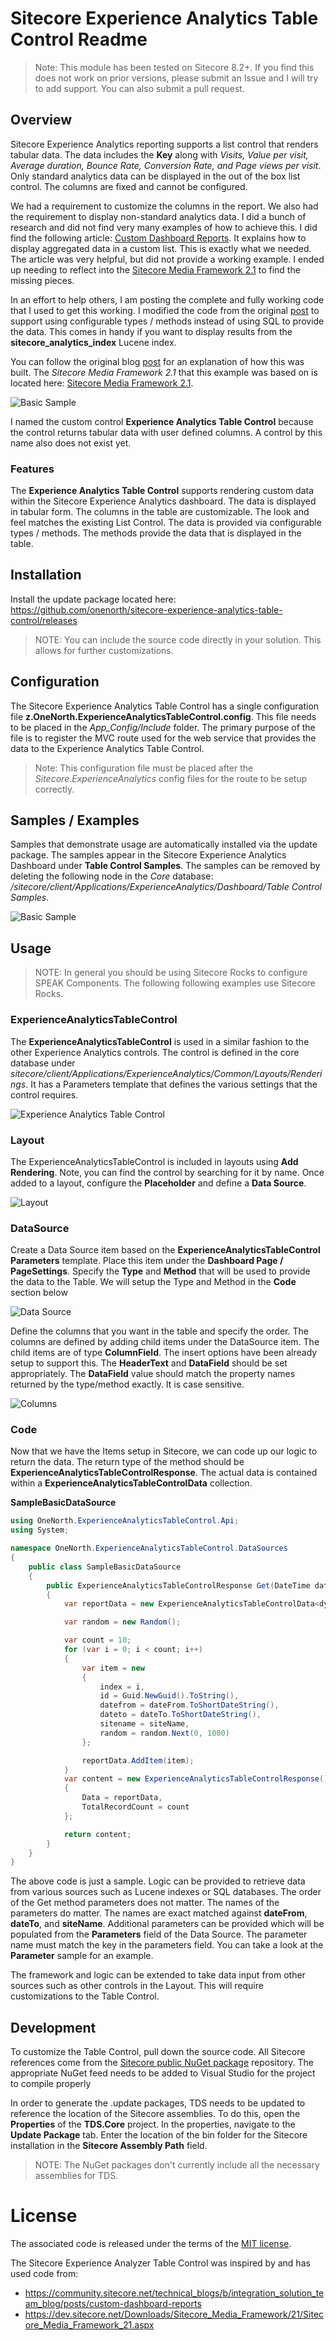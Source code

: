 # Sitecore Experience Analytics Table Control Readme

> Note: This module has been tested on Sitecore 8.2+. If you find this does not work on prior versions, please submit an Issue and I will try to add support.  You can also submit a pull request.

## Overview

Sitecore Experience Analytics reporting supports a list control that renders tabular data.  The data includes the **Key** along with *Visits, Value per visit, Average duration, Bounce Rate, Conversion Rate, and Page views per visit*.  Only standard analytics data can be displayed in the out of the box list control.  The columns are fixed and cannot be configured.

We had a requirement to customize the columns in the report.  We also had the requirement to display non-standard analytics data.  I did a bunch of research and did not find very many examples of how to achieve this.  I did find the following article: [Custom Dashboard Reports](https://community.sitecore.net/technical_blogs/b/integration_solution_team_blog/posts/custom-dashboard-reports).  It explains how to display aggregated data in a custom list. This is exactly what we needed.  The article was very helpful, but did not provide a working example.  I ended up needing to reflect into the [Sitecore Media Framework 2.1](https://dev.sitecore.net/Downloads/Sitecore_Media_Framework/21/Sitecore_Media_Framework_21.aspx) to find the missing pieces.

In an effort to help others, I am posting the complete and fully working code that I used to get this working.  I modified the code from the original [post](https://community.sitecore.net/technical_blogs/b/integration_solution_team_blog/posts/custom-dashboard-reports) to support using configurable types / methods instead of using SQL to provide the data.  This comes in handy if you want to display results from the **sitecore_analytics_index** Lucene index.

You can follow the original blog [post](https://community.sitecore.net/technical_blogs/b/integration_solution_team_blog/posts/custom-dashboard-reports) for an explanation of how this was built.  The *Sitecore Media Framework 2.1* that this example was based on is located here: [Sitecore Media Framework 2.1](https://dev.sitecore.net/Downloads/Sitecore_Media_Framework/21/Sitecore_Media_Framework_21.aspx).

![Basic Sample](https://raw.github.com/onenorth/sitecore-experience-analytics-table-control/master/img/basic-sample.png)

I named the custom control **Experience Analytics Table Control** because the control returns tabular data with user defined columns. A control by this name also does not exist yet.

### Features

The **Experience Analytics Table Control** supports rendering custom data within the Sitecore Experience Analytics dashboard.  The data is displayed in tabular form.  The columns in the table are customizable.  The look and feel matches the existing List Control.  The data is provided via configurable types / methods.  The methods provide the data that is displayed in the table.

## Installation

Install the update package located here: https://github.com/onenorth/sitecore-experience-analytics-table-control/releases

> NOTE: You can include the source code directly in your solution.  This allows for further customizations.

## Configuration

The Sitecore Experience Analytics Table Control has a single configuration file **z.OneNorth.ExperienceAnalyticsTableControl.config**.  This file needs to be placed in the *App_Config/Include* folder. The primary purpose of the file is to register the MVC route used for the web service that provides the data to the Experience Analytics Table Control.

> Note: This configuration file must be placed after the *Sitecore.ExperienceAnalytics* config files for the route to be setup correctly.

## Samples / Examples

Samples that demonstrate usage are automatically installed via the update package.  The samples appear in the Sitecore Experience Analytics Dashboard under **Table Control Samples**.  The samples can be removed by deleting the following node in the *Core* database: */sitecore/client/Applications/ExperienceAnalytics/Dashboard/Table Control Samples*.

![Basic Sample](https://raw.github.com/onenorth/sitecore-experience-analytics-table-control/master/img/navigation.png)

## Usage

> NOTE: In general you should be using Sitecore Rocks to configure SPEAK Components.  The following following examples use Sitecore Rocks. 

### ExperienceAnalyticsTableControl

The **ExperienceAnalyticsTableControl** is used in a similar fashion to the other Experience Analytics controls.  The control is defined in the core database under *sitecore/client/Applications/ExperienceAnalytics/Common/Layouts/Renderings*.  It has a Parameters template that defines the various settings that the control requires.

![Experience Analytics Table Control](https://raw.github.com/onenorth/sitecore-experience-analytics-table-control/master/img/experience-analytics-table-control.png)

### Layout

The ExperienceAnalyticsTableControl is included in layouts using **Add Rendering**.  Note, you can find the control by searching for it by name.  Once added to a layout, configure the **Placeholder** and define a **Data Source**.

![Layout](https://raw.github.com/onenorth/sitecore-experience-analytics-table-control/master/img/layout.png)

### DataSource

Create a Data Source item based on the **ExperienceAnalyticsTableControl Parameters** template.  Place this item under the **Dashboard Page / PageSettings**.  Specify the **Type** and **Method** that will be used to provide the data to the Table.  We will setup the Type and Method in the **Code** section below

![Data Source](https://raw.github.com/onenorth/sitecore-experience-analytics-table-control/master/img/datasource.png)

Define the columns that you want in the table and specify the order.  The columns are defined by adding child items under the DataSource item.  The child items are of type **ColumnField**. The insert options have been already setup to support this.  The **HeaderText** and **DataField** should be set appropriately.  The **DataField** value should match the property names returned by the type/method exactly.  It is case sensitive.

![Columns](https://raw.github.com/onenorth/sitecore-experience-analytics-table-control/master/img/columns.png)

### Code

Now that we have the Items setup in Sitecore, we can code up our logic to return the data.  The return type of the method should be **ExperienceAnalyticsTableControlResponse**.  The actual data is contained within a **ExperienceAnalyticsTableControlData** collection.

**SampleBasicDataSource**
``` C#
using OneNorth.ExperienceAnalyticsTableControl.Api;
using System;

namespace OneNorth.ExperienceAnalyticsTableControl.DataSources
{
    public class SampleBasicDataSource
    {
        public ExperienceAnalyticsTableControlResponse Get(DateTime dateFrom, DateTime dateTo, string siteName)
        {
            var reportData = new ExperienceAnalyticsTableControlData<dynamic>();

            var random = new Random();

            var count = 10;
            for (var i = 0; i < count; i++)
            {
                var item = new
                {
                    index = i,
                    id = Guid.NewGuid().ToString(),
                    datefrom = dateFrom.ToShortDateString(),
                    dateto = dateTo.ToShortDateString(),
                    sitename = siteName,
                    random = random.Next(0, 1000)
                };

                reportData.AddItem(item);
            }
            var content = new ExperienceAnalyticsTableControlResponse()
            {
                Data = reportData,
                TotalRecordCount = count
            };

            return content;
        }
    }
}

```

The above code is just a sample.  Logic can be provided to retrieve data from various sources such as Lucene indexes or SQL databases.  The order of the Get method parameters does not matter.  The names of the parameters do matter.  The names are exact matched against **dateFrom**, **dateTo**, and **siteName**.  Additional parameters can be provided which will be populated from the **Parameters** field of the Data Source.  The parameter name must match the key in the parameters field.  You can take a look at the **Parameter** sample for an example.

The framework and logic can be extended to take data input from other sources such as other controls in the Layout.  This will require customizations to the Table Control.

## Development

To customize the Table Control, pull down the source code.  All Sitecore references come from the [Sitecore public NuGet package](https://doc.sitecore.net/sitecore_experience_platform/developing/developing_with_sitecore/sitecore_public_nuget_packages_faq) repository.  The appropriate NuGet feed needs to be added to Visual Studio for the project to compile properly

In order to generate the .update packages, TDS needs to be updated to reference the location of the Sitecore assemblies.
To do this, open the **Properties** of the **TDS.Core** project.
In the properties, navigate to the **Update Package** tab.
Enter the location of the bin folder for the Sitecore installation in the **Sitecore Assembly Path** field. 

> NOTE: The NuGet packages don't currently include all the necessary assemblies for TDS.

# License

The associated code is released under the terms of the [MIT license](http://onenorth.mit-license.org).

The Sitecore Experience Analyzer Table Control was inspired by and has used code from:
* https://community.sitecore.net/technical_blogs/b/integration_solution_team_blog/posts/custom-dashboard-reports
* https://dev.sitecore.net/Downloads/Sitecore_Media_Framework/21/Sitecore_Media_Framework_21.aspx

